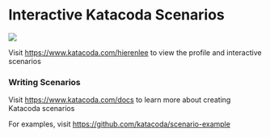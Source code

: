 # Interactive Katacoda Scenarios

[![](http://shields.katacoda.com/katacoda/hierenlee/count.svg)](https://www.katacoda.com/hierenlee "Get your profile on Katacoda.com")

Visit https://www.katacoda.com/hierenlee to view the profile and interactive scenarios

### Writing Scenarios
Visit https://www.katacoda.com/docs to learn more about creating Katacoda scenarios

For examples, visit https://github.com/katacoda/scenario-example
